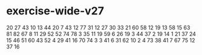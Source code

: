 # exercise-wide-v27
20
27
43
10
13
44
20
7
43
12
77
31
12
27
30
33
21
60
58
12
19
13
58
15
63
81
82
67
8
11
29
52
52
74
78
3
35
11
19
59
6
26
19
3
44
37
2
19
14
1
21
37
24
15
46
51
60
43
52
4
29
41
16
70
74
3
3
41
6
31
62
10
2
4
73
38
41
7
67
75
12
37
16
